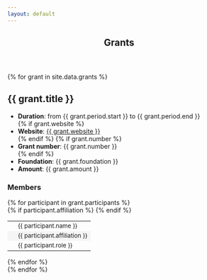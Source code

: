 ```yaml
---
layout: default
---
```


<!-- Main -->
<article id="main">
<header class="major container" markdown="1">

# Grants

</header>

<section class="wrapper card style4 container">

<div class="item-row row">

{% for grant in site.data.grants %}

<div class="item mb-4 col-12 col-lg-6">
<div class="card">
<div class="card-body">
<h2 class="card-title" id="{{ grant.id }}">{{ grant.title }}</h2>

<ul>
<li><strong>Duration</strong>: from {{ grant.period.start }} to {{ grant.period.end }}</li>
{% if grant.website %}
<li><strong>Website</strong>: <a href="{{ grant.website }}" title="">{{ grant.website }}</a></li>
{% endif %}
{% if grant.number %}
<li><strong>Grant number</strong>: {{ grant.number }}</li>
{% endif %}
<li><strong>Foundation</strong>: {{ grant.foundation }}</li>
<li><strong>Amount</strong>: {{ grant.amount }}</li>
</ul>

<h3>Members</h3>
<div class="container">
<div class="inner-item-row row">
{% for participant in grant.participants %}
<div class="inner-item col-12 col-sm-6">
<div class="col-12 p-2 mb-2 d-inline-block">
<table>
  <tbody>
    <tr>
      <td class="pr-2"><span class="fa fa-user"></span> </td>
      <td><small>{{ participant.name }}</small></td>
    </tr>
    {% if participant.affiliation %}
    <tr style="background-color: #d3d3d333;">
      <td><span class="fa fa-university"></span> </td>
      <td><small>{{ participant.affiliation }}</small></td>
    </tr>
    {% endif %}
    <tr>
      <td><span class="fa fa-list-ul"></span> </td>
      <td><small>{{ participant.role }}</small></td>
    </tr>
  </tbody>
</table>
</div>
</div>
{% endfor %}
</div>
</div>
</div>
</div>
</div>
{% endfor %}
</div>
</section>

</article>

<script>
jQuery(document).ready(function($) {
  $('.item-row').masonry({
    itemSelector : '.item'
  });  
});
jQuery(document).ready(function($) {
  $('.inner-item-row').masonry({
    itemSelector : '.inner-item'
  });  
});
</script>
